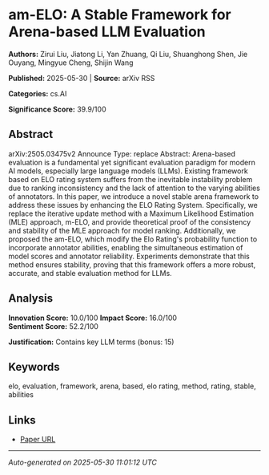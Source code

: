 # am-ELO: A Stable Framework for Arena-based LLM Evaluation

**Authors:** Zirui Liu, Jiatong Li, Yan Zhuang, Qi Liu, Shuanghong Shen, Jie Ouyang, Mingyue Cheng, Shijin Wang

**Published:** 2025-05-30 | **Source:** arXiv RSS

**Categories:** cs.AI

**Significance Score:** 39.9/100

## Abstract

arXiv:2505.03475v2 Announce Type: replace 
Abstract: Arena-based evaluation is a fundamental yet significant evaluation paradigm for modern AI models, especially large language models (LLMs). Existing framework based on ELO rating system suffers from the inevitable instability problem due to ranking inconsistency and the lack of attention to the varying abilities of annotators. In this paper, we introduce a novel stable arena framework to address these issues by enhancing the ELO Rating System. Specifically, we replace the iterative update method with a Maximum Likelihood Estimation (MLE) approach, m-ELO, and provide theoretical proof of the consistency and stability of the MLE approach for model ranking. Additionally, we proposed the am-ELO, which modify the Elo Rating's probability function to incorporate annotator abilities, enabling the simultaneous estimation of model scores and annotator reliability. Experiments demonstrate that this method ensures stability, proving that this framework offers a more robust, accurate, and stable evaluation method for LLMs.

## Analysis

**Innovation Score:** 10.0/100
**Impact Score:** 16.0/100  
**Sentiment Score:** 52.2/100

**Justification:** Contains key LLM terms (bonus: 15)

## Keywords

elo, evaluation, framework, arena, based, elo rating, method, rating, stable, abilities

## Links

- [Paper URL](https://arxiv.org/abs/2505.03475)

---
*Auto-generated on 2025-05-30 11:01:12 UTC*
